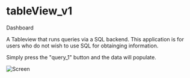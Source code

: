 # tableView_v1
Dashboard

A Tableview that runs queries via a SQL backend. This application is for users who do not wish to use SQL for obtainging information.

Simply press the "query_1" button and the data will populate.



![Screen](https://user-images.githubusercontent.com/18185520/54482618-9bf2e780-4803-11e9-888d-8c93afbae90a.PNG)

